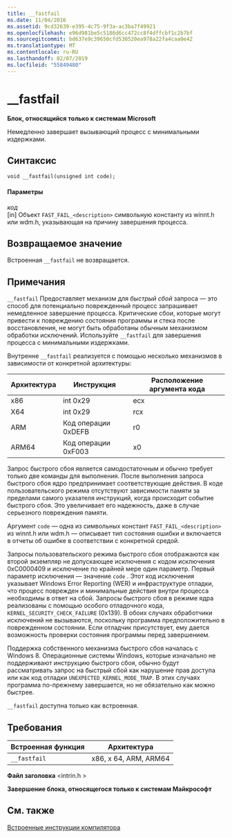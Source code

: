 ```yaml
---
title: __fastfail
ms.date: 11/04/2016
ms.assetid: 9cd32639-e395-4c75-9f3a-ac3ba7f49921
ms.openlocfilehash: e96d981be5c5186d6cc472cc8f4dffcbf1c2b7bf
ms.sourcegitcommit: bd637e9c39650cfd530520ea978a22fa4caa0e42
ms.translationtype: MT
ms.contentlocale: ru-RU
ms.lasthandoff: 02/07/2019
ms.locfileid: "55849480"
---
```

# <a name="fastfail"></a>__fastfail

**Блок, относящийся только к системам Microsoft**

Немедленно завершает вызывающий процесс с минимальными издержками.

## <a name="syntax"></a>Синтаксис

```
void __fastfail(unsigned int code);
```

#### <a name="parameters"></a>Параметры

*код*<br/>
[in] Объект `FAST_FAIL_<description>` символьную константу из winnt.h или wdm.h, указывающая на причину завершения процесса.

## <a name="return-value"></a>Возвращаемое значение

Встроенная `__fastfail` не возвращается.

## <a name="remarks"></a>Примечания

`__fastfail` Предоставляет механизм для *быстрый сбой* запроса — это способ для потенциально поврежденный процесс запрашивает немедленное завершение процесса. Критические сбои, которые могут привести к повреждению состояния программы и стека после восстановления, не могут быть обработаны обычным механизмом обработки исключений. Используйте `__fastfail` для завершения процесса с минимальными издержками.

Внутренне `__fastfail` реализуется с помощью несколько механизмов в зависимости от конкретной архитектуры:

|Архитектура|Инструкция|Расположение аргумента кода|
|------------------|-----------------|-------------------------------|
|x86|int 0x29|ecx|
|X64|int 0x29|rcx|
|ARM|Код операции 0xDEFB|r0|
|ARM64|Код операции 0xF003|x0|

Запрос быстрого сбоя является самодостаточным и обычно требует только две команды для выполнения. После выполнения запроса быстрого сбоя ядро предпринимает соответствующие действия. В коде пользовательского режима отсутствуют зависимости памяти за пределами самого указателя инструкций, когда происходит событие быстрого сбоя. Это увеличивает его надежность, даже в случае серьезного повреждения памяти.

Аргумент `code` — одна из символьных констант `FAST_FAIL_<description>`  из winnt.h или wdm.h — описывает тип состояния ошибки и включается в отчеты об ошибке в соответствии с конкретной средой.

Запросы пользовательского режима быстрого сбоя отображаются как второй экземпляр не допускающее исключения с кодом исключения 0xC0000409 и исключение по крайней мере один параметр. Первый параметр исключения — значение `code` . Этот код исключения указывает  Windows Error Reporting (WER) и инфраструктуре отладки, что процесс поврежден и минимальные действия внутри процесса необходимы в ответ на сбой. Запросы быстрого сбоя в режиме ядра реализованы с помощью особого отладочного кода, `KERNEL_SECURITY_CHECK_FAILURE` (0x139). В обоих случаях обработчики исключений не вызываются, поскольку программа предположительно в поврежденном состоянии. Если отладчик присутствует, ему дается возможность проверки состояния программы перед завершением.

Поддержка собственного механизма быстрого сбоя началась с Windows 8. Операционные системы Windows, которые изначально не поддерживают инструкцию быстрого сбоя, обычно будут рассматривать запрос на быстрый сбой как нарушение прав доступа или как код отладки `UNEXPECTED_KERNEL_MODE_TRAP`. В этих случаях программа по-прежнему завершается, но не обязательно как можно быстрее.

`__fastfail` доступна только как встроенная.

## <a name="requirements"></a>Требования

|Встроенная функция|Архитектура|
|---------------|------------------|
|`__fastfail`|x86, x 64, ARM, ARM64|

**Файл заголовка** \<intrin.h >

**Завершение блока, относящегося только к системам Майкрософт**

## <a name="see-also"></a>См. также

[Встроенные инструкции компилятора](../intrinsics/compiler-intrinsics.md)
